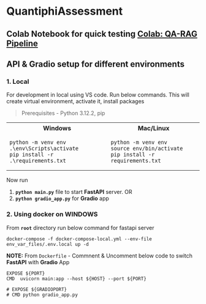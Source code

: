 # QuantiphiAssessment

## Colab Notebook for quick testing [Colab: QA-RAG Pipeline](https://colab.research.google.com/drive/1M3qIodbAFiMqdQcuORo7GmTi-w-gHo0w)


## API & Gradio setup for different environments


### 1. Local

For development in local using VS code. Run below commands. This will create virtual environment, activate it, install packages

> Prerequisites - Python 3.12.2, pip

<table>
<tr>
<th> Windows </th>
<th> Mac/Linux </th>
</tr>
<tr>
<td>

```
python -m venv env
.\env\Scripts\activate
pip install -r .\requirements.txt
```
</td>

<td>
  
```
python -m venv env
source env/bin/activate
pip install -r requirements.txt
```
</td>
</tr>
</table>

Now run 
1. **`python main.py`** file to start **FastAPI** server. OR
2. **`python gradio_app.py`** for **Gradio** app


### 2. Using docker on WINDOWS
From **`root`** directory run below command for fastapi server

```
docker-compose -f docker-compose-local.yml --env-file env_var_files/.env.local up -d
```

**NOTE:** From `Dockerfile` - Commnent & Uncomment below code to switch **FastAPI** with **Gradio** App
```
EXPOSE ${PORT}
CMD  uvicorn main:app --host ${HOST} --port ${PORT}

# EXPOSE ${GRADIOPORT}
# CMD python gradio_app.py
```
